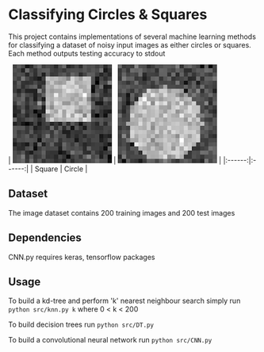 # Classifying Circles & Squares

This project contains implementations of several machine learning methods for classifying a dataset of noisy input images as either circles or squares. Each method outputs  testing accuracy to stdout

| [![Square](https://raw.githubusercontent.com/nicrobertson14/CircleSquareClassifiers/master/img-data/Square.png)](Square) |
[![Circle](https://raw.githubusercontent.com/nicrobertson14/CircleSquareClassifiers/master/img-data/Circle.png)](Circle) |
|:------:|:------:|
| Square | Circle |

## Dataset
The image dataset contains 200 training images and 200 test images

## Dependencies
CNN.py requires keras, tensorflow packages

## Usage
To build a kd-tree and perform 'k' nearest neighbour search simply run ```python src/knn.py k``` where 0 < k < 200

To build decision trees run ```python src/DT.py ```

To build a convolutional neural network run ```python src/CNN.py```


